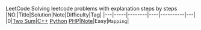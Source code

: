 LeetCode
Solving leetcode problems with explanation steps by steps 
|NO.|Title|Solution|Note|Difficulty|Tag|
|---|-----|--------|----|----------|---|
|0|[Two Sum](https://leetcode.com/problems/two-sum)|[C++](000.%20Two%20Sum/solution.h) [Python](000.%20Two%20Sum/solution.py) [PHP]()|[Note](000.%20Two%20Sum)|Easy|`Mapping`|
